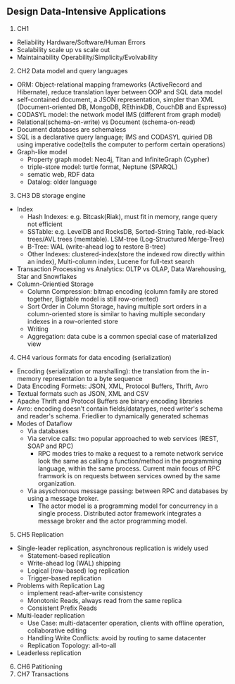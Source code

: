 ## Design Data-Intensive Applications
1. CH1 
  * Reliability		Hardware/Software/Human Errors 
  * Scalability 	scale up vs scale out
  * Maintainability	Operability/Simplicity/Evolvability

2. CH2 Data model and query languages
  * ORM: Object-relational mapping frameworks (ActiveRecord and Hibernate), reduce translation layer between OOP and SQL data model
  * self-contained document, a JSON representation, simpler than XML (Document-oriented DB, MongoDB, REthinkDB, CouchDB and Espresso)
  * CODASYL model: the network model IMS (different from graph model)
  * Relational(schema-on-write) vs Document (schema-on-read)
  * Document databases are schemaless
  * SQL is a declarative query language; IMS and CODASYL quiried DB using imperative code(tells the computer to perform certain operations)
  * Graph-like model
    * Property graph model: Neo4j, Titan and InfiniteGraph (Cypher)
    * triple-store model: turtle format, Neptune (SPARQL)
    * sematic web, RDF data
    * Datalog: older language

3. CH3 DB storage engine
  * Index
    * Hash Indexes: e.g. Bitcask(Riak), must fit in memory, range query not efficient
    * SSTable: e.g. LevelDB and RocksDB, Sorted-String Table, red-black trees/AVL trees (memtable). LSM-tree (Log-Structured Merge-Tree)
    * B-Tree: WAL (write-ahead log to restore B-tree)
    * Other Indexes: clustered-index(store the indexed row directly within an index), Multi-column index, Lucene for full-text search 
  * Transaction Processing vs Analytics: OLTP vs OLAP, Data Warehousing, Star and Snowflakes
  * Column-Orientied Storage
    * Column Compression: bitmap encoding (column family are stored together, Bigtable model is still row-oriented)
    * Sort Order in Column Storage, having multiple sort orders in a column-oriented store is similar to having multiple secondary indexes in a row-oriented store
    * Writing
    * Aggregation: data cube is a common special case of materialized view

4. CH4 various formats for data encoding (serialization)
  * Encoding (serialization or marshalling): the translation from the in-memory representation to a byte sequence
  * Data Encoding Formets: JSON, XML, Protocol Buffers, Thrift, Avro
  * Textual formats such as JSON, XML and CSV
  * Apache Thrift and Protocol Buffers are binary encoding libraries
  * Avro: encoding doesn't contain fields/datatypes, need writer's schema and reader's schema. Friedlier to dynamically generated schemas
  * Modes of Dataflow
    * Via databases
    * Via service calls: two popular approached to web services (REST, SOAP and RPC)
      * RPC modes tries to make a request to a remote network service look the same as calling a function/method in the programming language, within the same process. Current main focus of RPC framwork is on requests between services owned by the same organization.
    * Via asyschronous message passing: between RPC and databases by using a message broker. 
      * The actor model is a programming model for concurrency in a single process. Distributed actor framework integrates a message broker and the actor programming model.

5. CH5 Replication
  * Single-leader replication, asynchronous replication is widely used
    * Statement-based replication
    * Write-ahead log (WAL) shipping
    * Logical (row-based) log replication
    * Trigger-based replication
  * Problems with Replication Lag
    * implement read-after-write consistency
    * Monotonic Reads, always read from the same replica
    * Consistent Prefix Reads 
  * Multi-leader replication
    * Use Case: multi-datacenter operation, clients with offline operation, collaborative editing
    * Handling Write Conflicts: avoid by routing to same datacenter
    * Replication Topology: all-to-all
  * Leaderless replication

6. CH6 Patitioning
7. CH7 Transactions
